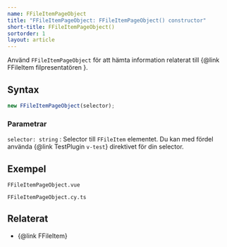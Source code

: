 ```yaml
---
name: FFileItemPageObject
title: "FFileItemPageObject: FFileItemPageObject() constructor"
short-title: FFileItemPageObject()
sortorder: 1
layout: article
---
```


Använd `FFileItemPageObject` för att hämta information relaterat till {@link FFileItem filpresentatören }.

## Syntax

```ts nocompile nolint
new FFileItemPageObject(selector);
```

### Parametrar

`selector: string`
: Selector till `FFileItem` elementet. Du kan med fördel använda {@link TestPlugin `v-test`} direktivet för din selector.

## Exempel

```import static
FFileItemPageObject.vue
```

```import static
FFileItemPageObject.cy.ts
```

## Relaterat

- {@link FFileItem}
